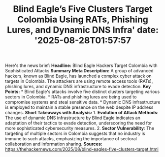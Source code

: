 ﻿---
title: "Blind Eagle’s Five Clusters Target Colombia Using RATs, Phishing Lures, and Dynamic DNS Infra'
date: '2025-08-28T01:57:57"
category: "Markets"
summary: ""
slug: "blind eagles five clusters target colombia using rats phishi"
source_urls:
  - "https://thehackernews.com/2025/08/blind-eagles-five-clusters-target.html"
seo:
  title: "Blind Eagle’s Five Clusters Target Colombia Using RATs, Phishing Lures, and Dynamic DNS Infra | Hash n Hedge'
  description: '"
  keywords: ["news", "markets", "brief"]
---
Here's the news brief:  **Headline:** Blind Eagle Hackers Target Colombia with Sophisticated Attacks  **Summary Meta Description:** A group of advanced hackers, known as Blind Eagle, has launched a complex cyber attack on targets in Colombia. The attackers are using remote access tools (RATs), phishing lures, and dynamic DNS infrastructure to evade detection.  **Key Points:**  * Blind Eagle's attacks involve five distinct clusters targeting various sectors in Colombia. * RATs and phishing lures are being used to compromise systems and steal sensitive data. * Dynamic DNS infrastructure is employed to maintain a stable presence on the web despite IP address changes.  **Short Takeaways with Analysis:**  1. **Evolution of Attack Methods**: The use of dynamic DNS infrastructure by Blind Eagle indicates an adaptation of their tactics to evade detection, underscoring the need for more sophisticated cybersecurity measures. 2. **Sector Vulnerability**: The targeting of multiple sectors in Colombia suggests that no industry is immune to such attacks, emphasizing the importance of sectoral collaboration and information sharing.  **Sources:** https://thehackernews.com/2025/08/blind-eagles-five-clusters-target.html 

